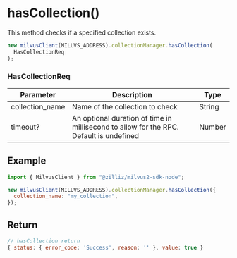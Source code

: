 # hasCollection()

This method checks if a specified collection exists.

```javascript
new milvusClient(MILUVS_ADDRESS).collectionManager.hasCollection(
  HasCollectionReq
);
```

### HasCollectionReq

| Parameter       | Description                                                                            | Type   |
| --------------- | -------------------------------------------------------------------------------------- | ------ |
| collection_name | Name of the collection to check                                                        | String |
| timeout?        | An optional duration of time in millisecond to allow for the RPC. Default is undefined | Number |

## Example

```javascript
import { MilvusClient } from "@zilliz/milvus2-sdk-node";

new milvusClient(MILUVS_ADDRESS).collectionManager.hasCollection({
  collection_name: "my_collection",
});
```

## Return

```javascript
// hasCollection return
{ status: { error_code: 'Success', reason: '' }, value: true }
```
